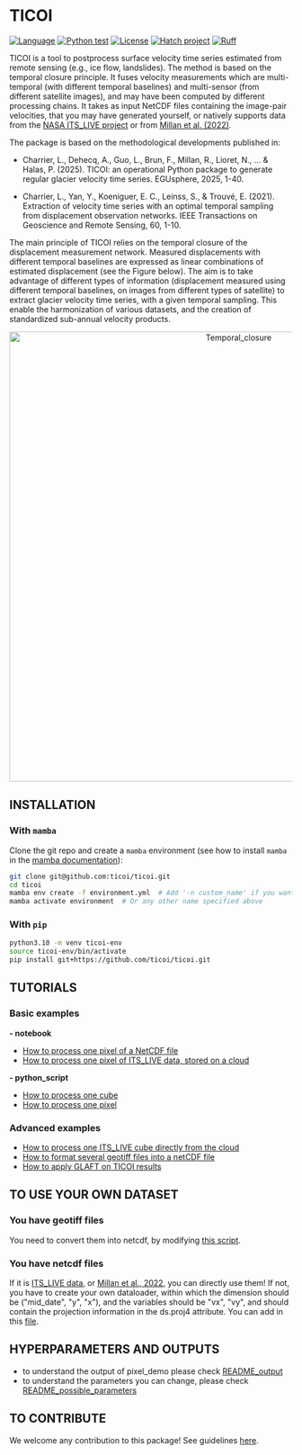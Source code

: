 # TICOI

[![Language](https://img.shields.io/badge/python-3.10%2B-blue.svg?style=flat-square)](https://www.python.org/)
[![Python test](https://github.com/ticoi/ticoi/actions/workflows/python-app.yml/badge.svg?branch=main)](https://github.com/ticoi/ticoi/actions/workflows/python-app.yml)
[![License](https://img.shields.io/badge/license-GPLv3+-blue.svg?style=flat-square)](https://github.com/ticoi/ticoi/blob/main/LICENSE)
[![Hatch project](https://img.shields.io/badge/%F0%9F%A5%9A-Hatch-4051b5.svg)](https://github.com/pypa/hatch)
[![Ruff](https://img.shields.io/endpoint?url=https://raw.githubusercontent.com/astral-sh/ruff/main/assets/badge/v2.json)](https://github.com/astral-sh/ruff)

TICOI is a tool to postprocess surface velocity time series estimated from remote sensing (e.g., ice flow, landslides).
The method is based on the temporal closure principle. It fuses velocity measurements which are multi-temporal (with
different temporal baselines) and multi-sensor (from different satellite images),
and may have been computed by different processing chains. It takes as input NetCDF files containing the image-pair
velocities, that you may have generated yourself, or natively supports data from the [NASA ITS_LIVE project](https://its-live.jpl.nasa.gov/) or from
[Millan et al. (2022)](https://www.theia-land.fr/en/blog/product/glacier-surface-flow-velocity/).

The package is based on the methodological developments published in:

- Charrier, L., Dehecq, A., Guo, L., Brun, F., Millan, R., Lioret, N., ... & Halas, P. (2025). TICOI: an operational
  Python package to generate regular glacier velocity time series. EGUsphere, 2025, 1-40.

- Charrier, L., Yan, Y., Koeniguer, E. C., Leinss, S., & Trouvé, E. (2021). Extraction of velocity time series with an
  optimal temporal sampling from displacement observation networks. IEEE Transactions on Geoscience and Remote Sensing,
  60, 1-10.

The main principle of TICOI relies on the temporal closure of the displacement measurement network.
Measured displacements with different temporal baselines are expressed as linear combinations of estimated
displacement (see the Figure below).
The aim is to take advantage of different types of information (displacement measured using different temporal
baselines,
on images from different types of satellite) to extract glacier velocity time series, with a given temporal sampling.
This enable the
harmonization of various datasets, and the creation of standardized sub-annual velocity products.

<p align="center">
  <img src="examples/image/Temporal_closure.png" alt="Temporal_closure" width="800"/>
</p>

## INSTALLATION

### With `mamba`

Clone the git repo and create a `mamba` environment (see how to install `mamba` in
the [mamba documentation](https://mamba.readthedocs.io/en/latest/)):

```bash
git clone git@github.com:ticoi/ticoi.git
cd ticoi
mamba env create -f environment.yml  # Add '-n custom_name' if you want.
mamba activate environment  # Or any other name specified above
```

### With `pip`

```bash
python3.10 -m venv ticoi-env
source ticoi-env/bin/activate
pip install git+https://github.com/ticoi/ticoi.git
```

## TUTORIALS

### Basic examples

**- notebook**

* [How to process one pixel of a NetCDF file](examples/basic/notebook/pixel_demo_local_ncdata.ipynb)
* [How to process one pixel of ITS_LIVE data, stored on a cloud](examples/basic/notebook/pixel_demo_its_live_on_cloud.ipynb)

**- python_script**

* [How to process one cube](examples/basic/python_script/cube_ticoi_demo.py)
* [How to process one pixel](examples/basic/python_script/pixel_ticoi_demo.py)

### Advanced examples

* [How to process one ITS_LIVE cube directly from the cloud](/examples/advanced/cube_ticoi_demo_its_live.py)
* [How to format several geotiff files into a netCDF file](examples/advanced/cube_prep_from_geotiff.py)
* [How to apply GLAFT on TICOI results](examples/advanced/glaft_for_ticoi_results.py)

## TO USE YOUR OWN DATASET

### You have geotiff files

You need to convert them into netcdf, by
modifying [this script](examples/advanced/cube_prep_from_geotiff.py).

### You have netcdf files

If it is [ITS_LIVE data]((https://its-live.jpl.nasa.gov/)), or [Millan et al., 2022](https://www.theia-land.fr/en/blog/product/glacier-surface-flow-velocity/), you can directly use them!
If not, you have to create your own dataloader, within which the dimension should be ("mid_date", "y", "x"), and the
variables should be "vx", "vy", and should contain the projection information in the ds.proj4 attribute. You can add in this [file](src/ticoi/cube_data_classxr.py).

## HYPERPARAMETERS AND OUTPUTS

* to understand the output of pixel_demo please
  check [README_output](README_output.md)
* to understand the parameters you can change, please
  check [README_possible_parameters](README_possible_parameters.md)

## TO CONTRIBUTE

We welcome any contribution to this package! See guidelines [here](CONTRIBUTING.md).

[packaging guide]: https://packaging.python.org

[distribution tutorial]: https://packaging.python.org/tutorials/packaging-projects/

[src]: https://github.com/pypa/sampleproject

[rst]: http://docutils.sourceforge.net/rst.html

[md]: https://tools.ietf.org/html/rfc7764#section-3.5 "CommonMark variant"

[md use]: https://packaging.python.org/specifications/core-metadata/#description-content-type-optional
